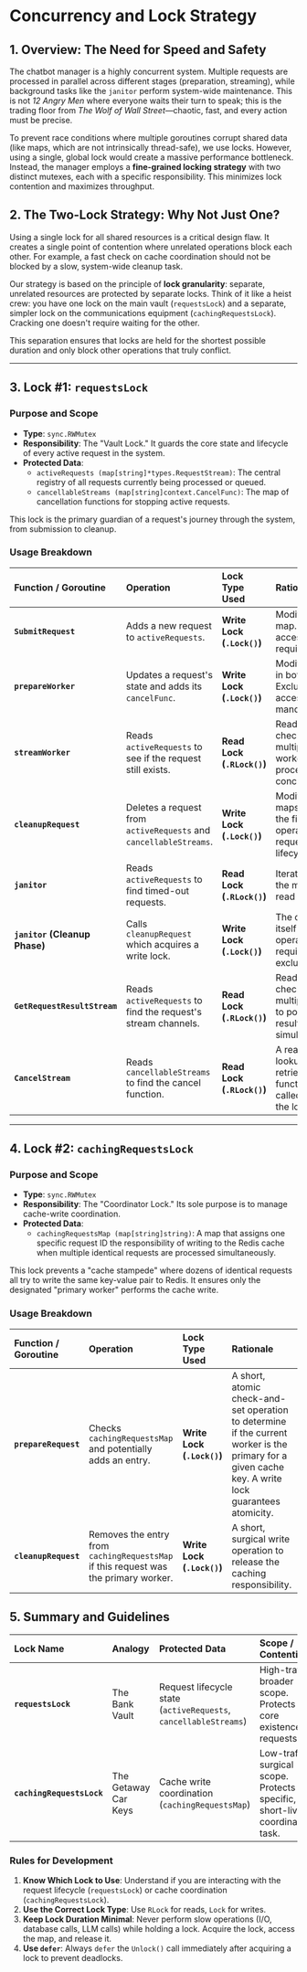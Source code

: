 # Concurrency and Lock Strategy

## 1. Overview: The Need for Speed and Safety

The chatbot manager is a highly concurrent system. Multiple requests are processed in parallel across different stages (preparation, streaming), while background tasks like the `janitor` perform system-wide maintenance. This is not *12 Angry Men* where everyone waits their turn to speak; this is the trading floor from *The Wolf of Wall Street*—chaotic, fast, and every action must be precise.

To prevent race conditions where multiple goroutines corrupt shared data (like maps, which are not intrinsically thread-safe), we use locks. However, using a single, global lock would create a massive performance bottleneck. Instead, the manager employs a **fine-grained locking strategy** with two distinct mutexes, each with a specific responsibility. This minimizes lock contention and maximizes throughput.

## 2. The Two-Lock Strategy: Why Not Just One?

Using a single lock for all shared resources is a critical design flaw. It creates a single point of contention where unrelated operations block each other. For example, a fast check on cache coordination should not be blocked by a slow, system-wide cleanup task.

Our strategy is based on the principle of **lock granularity**: separate, unrelated resources are protected by separate locks. Think of it like a heist crew: you have one lock on the main vault (`requestsLock`) and a separate, simpler lock on the communications equipment (`cachingRequestsLock`). Cracking one doesn't require waiting for the other.

This separation ensures that locks are held for the shortest possible duration and only block other operations that truly conflict.

---

## 3. Lock #1: `requestsLock`

### Purpose and Scope

*   **Type**: `sync.RWMutex`
*   **Responsibility**: The "Vault Lock." It guards the core state and lifecycle of every active request in the system.
*   **Protected Data**:
    *   `activeRequests (map[string]*types.RequestStream)`: The central registry of all requests currently being processed or queued.
    *   `cancellableStreams (map[string]context.CancelFunc)`: The map of cancellation functions for stopping active requests.

This lock is the primary guardian of a request's journey through the system, from submission to cleanup.

### Usage Breakdown

| Function / Goroutine | Operation | Lock Type Used | Rationale |
| :--- | :--- | :--- | :--- |
| **`SubmitRequest`** | Adds a new request to `activeRequests`. | **Write Lock (`.Lock()`)** | Modifies the map. Exclusive access is required. |
| **`prepareWorker`** | Updates a request's state and adds its `cancelFunc`. | **Write Lock (`.Lock()`)** | Modifies data in both maps. Exclusive access is mandatory. |
| **`streamWorker`** | Reads `activeRequests` to see if the request still exists. | **Read Lock (`.RLock()`)** | Read-only check. Allows multiple stream workers to proceed concurrently. |
| **`cleanupRequest`** | Deletes a request from `activeRequests` and `cancellableStreams`. | **Write Lock (`.Lock()`)** | Modifies both maps. This is the final write operation in a request's lifecycle. |
| **`janitor`** | Reads `activeRequests` to find timed-out requests. | **Read Lock (`.RLock()`)** | Iterating over the map is a read operation. |
| **`janitor` (Cleanup Phase)**| Calls `cleanupRequest` which acquires a write lock. | **Write Lock (`.Lock()`)** | The cleanup itself is a write operation requiring an exclusive lock. |
| **`GetRequestResultStream`** | Reads `activeRequests` to find the request's stream channels. | **Read Lock (`.RLock()`)** | Read-only check. Allows multiple clients to poll for their results simultaneously. |
| **`CancelStream`** | Reads `cancellableStreams` to find the cancel function. | **Read Lock (`.RLock()`)** | A read-only lookup. After retrieval, the function is called outside the lock. |

---

## 4. Lock #2: `cachingRequestsLock`

### Purpose and Scope

*   **Type**: `sync.RWMutex`
*   **Responsibility**: The "Coordinator Lock." Its sole purpose is to manage cache-write coordination.
*   **Protected Data**:
    *   `cachingRequestsMap (map[string]string)`: A map that assigns one specific request ID the responsibility of writing to the Redis cache when multiple identical requests are processed simultaneously.

This lock prevents a "cache stampede" where dozens of identical requests all try to write the same key-value pair to Redis. It ensures only the designated "primary worker" performs the cache write.

### Usage Breakdown

| Function / Goroutine | Operation | Lock Type Used | Rationale |
| :--- | :--- | :--- | :--- |
| **`prepareRequest`** | Checks `cachingRequestsMap` and potentially adds an entry. | **Write Lock (`.Lock()`)** | A short, atomic check-and-set operation to determine if the current worker is the primary for a given cache key. A write lock guarantees atomicity. |
| **`cleanupRequest`** | Removes the entry from `cachingRequestsMap` if this request was the primary worker. | **Write Lock (`.Lock()`)** | A short, surgical write operation to release the caching responsibility. |

## 5. Summary and Guidelines

| Lock Name | Analogy | Protected Data | Scope / Contention |
| :--- | :--- | :--- | :--- |
| **`requestsLock`** | The Bank Vault | Request lifecycle state (`activeRequests`, `cancellableStreams`) | High-traffic, broader scope. Protects the core existence of requests. |
| **`cachingRequestsLock`**| The Getaway Car Keys | Cache write coordination (`cachingRequestsMap`) | Low-traffic, surgical scope. Protects a specific, short-lived coordination task. |

### Rules for Development

1.  **Know Which Lock to Use**: Understand if you are interacting with the request lifecycle (`requestsLock`) or cache coordination (`cachingRequestsLock`).
2.  **Use the Correct Lock Type**: Use `RLock` for reads, `Lock` for writes.
3.  **Keep Lock Duration Minimal**: Never perform slow operations (I/O, database calls, LLM calls) while holding a lock. Acquire the lock, access the map, and release it.
4.  **Use `defer`**: Always `defer` the `Unlock()` call immediately after acquiring a lock to prevent deadlocks.
